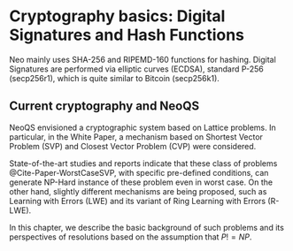 # Cryptography basics: Digital Signatures and Hash Functions

Neo mainly uses SHA-256 and RIPEMD-160 functions for hashing.
Digital Signatures are performed via elliptic curves (ECDSA), standard P-256 (secp256r1), which is quite similar to Bitcoin (secp256k1).

## Current cryptography and NeoQS

NeoQS envisioned a cryptographic system based on Lattice problems.
In particular, in the White Paper, a mechanism based on Shortest Vector Problem (SVP) and Closest Vector Problem (CVP)
were considered.

State-of-the-art studies and reports indicate that these class of problems @Cite-Paper-WorstCaseSVP, with specific pre-defined conditions,
can generate NP-Hard instance of these problem even in worst case.
On the other hand, slightly different mechanisms are being proposed, such as Learning with Errors (LWE) and its variant
of Ring Learning with Errors (R-LWE).

In this chapter, we describe the basic background of such problems and its perspectives of resolutions based on
the assumption that $P != NP$.
